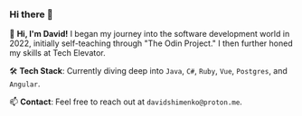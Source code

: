 ### Hi there 👋

<!--
**DMS-Developement/DMS-Developement** is a ✨ _special_ ✨ repository because its `README.md` (this file) appears on your GitHub profile.

Here are some ideas to get you started:

- 🔭 I’m currently working on ...
- 🌱 I’m currently learning ...
- 👯 I’m looking to collaborate on ...
- 🤔 I’m looking for help with ...
- 💬 Ask me about ...
- 📫 How to reach me: ...
- 😄 Pronouns: ...
- ⚡ Fun fact: ...
-->
👋 **Hi, I'm David!** I began my journey into the software development world in 2022, initially self-teaching through "The Odin Project." I then further honed my skills at Tech Elevator.

🛠️ **Tech Stack**: Currently diving deep into `Java`, `C#`, `Ruby`, `Vue`, `Postgres`, and `Angular`.

📫 **Contact**: Feel free to reach out at `davidshimenko@proton.me`.
